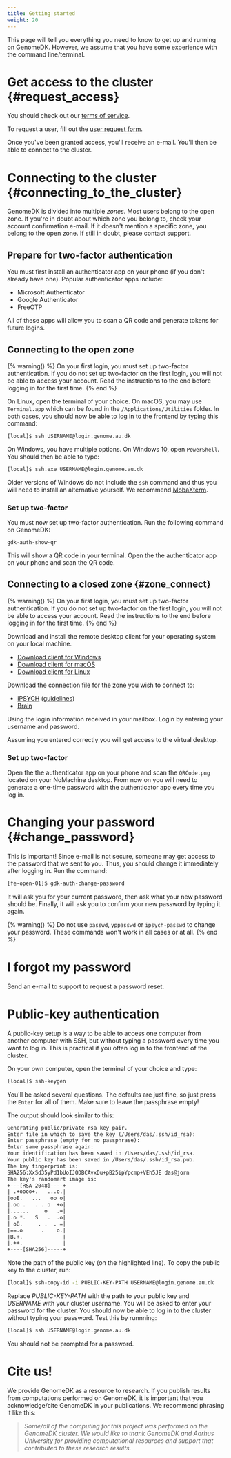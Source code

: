 ```yaml
---
title: Getting started
weight: 20
---
```


This page will tell you everything you need to know to get up and
running on GenomeDK. However, we assume that you have some experience
with the command line/terminal.

# Get access to the cluster {#request_access}

You should check out our [terms of service](/terms).

To request a user, fill out the [user request
form](https://console.genome.au.dk/user-requests/create/).

Once you've been granted access, you'll receive an e-mail. You'll
then be able to connect to the cluster.

# Connecting to the cluster {#connecting_to_the_cluster}

GenomeDK is divided into multiple *zones*. Most users belong to the open
zone. If you're in doubt about which zone you belong to, check your
account confirmation e-mail. If it doesn't mention a specific zone, you
belong to the open zone. If still in doubt, please contact support.

## Prepare for two-factor authentication

You must first install an authenticator app on your phone (if you don't already
have one). Popular authenticator apps include:

* Microsoft Authenticator
* Google Authenticator
* FreeOTP

All of these apps will allow you to scan a QR code and generate tokens for
future logins.

## Connecting to the open zone

{% warning() %}
On your first login, you must set up two-factor authentication. If you do not
set up two-factor on the first login, you will not be able to access your
account. Read the instructions to the end before logging in for the first time.
{% end %}

On Linux, open the terminal of your choice. On macOS, you may use `Terminal.app`
which can be found in the `/Applications/Utilities` folder. In both cases, you
should now be able to log in to the frontend by typing this command:

```bash
[local]$ ssh USERNAME@login.genome.au.dk
```

On Windows, you have multiple options. On Windows 10, open `PowerShell`. You
should then be able to type:

```bash
[local]$ ssh.exe USERNAME@login.genome.au.dk
```

Older versions of Windows do not include the `ssh` command and thus you will
need to install an alternative yourself. We recommend
[MobaXterm](https://mobaxterm.mobatek.net/).

### Set up two-factor

You must now set up two-factor authentication. Run the following command on
GenomeDK:

    gdk-auth-show-qr

This will show a QR code in your terminal. Open the the authenticator app on
your phone and scan the QR code.

## Connecting to a closed zone {#zone_connect}

{% warning() %}
On your first login, you must set up two-factor authentication. If you do not
set up two-factor on the first login, you will not be able to access your
account. Read the instructions to the end before logging in for the first time.
{% end %}

Download and install the remote desktop client for your operating system on your
local machine.

- [Download client for Windows](https://www.nomachine.com/download/download&id=8)
- [Download client for macOS](https://www.nomachine.com/download/download&id=7)
- [Download client for Linux](https://www.nomachine.com/download/linux&id=1)

Download the connection file for the zone you wish to connect to:

* [iPSYCH](/zones/ipsych.nxs) ([guidelines](/assets/iPSYCH_Guidelines_GDK_2021_04_13.pdf))
* [Brain](/zones/brain.nxs)

Using the login information received in your mailbox. Login by entering your
username and password.

Assuming you entered correctly you will get access to the virtual desktop.

### Set up two-factor

Open the the authenticator app on your phone and scan the `QRCode.png` located
on your NoMachine desktop. From now on you will need to generate a one-time
password with the authenticator app every time you log in.

# Changing your password {#change_password}

This is important! Since e-mail is not secure, someone may get access to
the password that we sent to you. Thus, you should change it immediately
after logging in. Run the command:

```bash
[fe-open-01]$ gdk-auth-change-password
```

It will ask you for your current password, then ask what your new
password should be. Finally, it will ask you to confirm your new
password by typing it again.

{% warning() %}
Do not use `passwd`, `yppasswd` or `ipsych-passwd` to change your password.
These commands won't work in all cases or at all.
{% end %}

# I forgot my password

Send an e-mail to support to request a password reset.

# Public-key authentication

A public-key setup is a way to be able to access one computer from
another computer with SSH, but without typing a password every time you
want to log in. This is practical if you often log in to the frontend of
the cluster.

On your own computer, open the terminal of your choice and type:

```bash
[local]$ ssh-keygen
```

You'll be asked several questions. The defaults are just fine, so just
press the `Enter` for all of them. Make
sure to leave the passphrase empty!

The output should look similar to this:

```txt
Generating public/private rsa key pair.
Enter file in which to save the key (/Users/das/.ssh/id_rsa):
Enter passphrase (empty for no passphrase):
Enter same passphrase again:
Your identification has been saved in /Users/das/.ssh/id_rsa.
Your public key has been saved in /Users/das/.ssh/id_rsa.pub.
The key fingerprint is:
SHA256:XxSd35yPd1bUoIJQDBCAvxDu+pB25ipYpcmp+VEh5JE das@jorn
The key's randomart image is:
+---[RSA 2048]----+
| .+oooo+.   ...o.|
|ooE.   ...   oo o|
|.oo .   . . o  +o|
|......     o   .=|
|.o *.   S   .  .o|
| oB.     . .  . =|
|==.o      .    o.|
|B.+.             |
|.++.             |
+----[SHA256]-----+
```

Note the path of the public key (on the highlighted line). To copy the
public key to the cluster, run:

```bash
[local]$ ssh-copy-id -i PUBLIC-KEY-PATH USERNAME@login.genome.au.dk
```

Replace *PUBLIC-KEY-PATH* with the path to your public key and
*USERNAME* with your cluster username. You will be asked to enter your
password for the cluster. You should now be able to log in to the
cluster without typing your password. Test this by runnning:

```bash
[local]$ ssh USERNAME@login.genome.au.dk
```

You should not be prompted for a password.

# Cite us!

We provide GenomeDK as a resource to research. If you publish results
from computations performed on GenomeDK, it is important that you
acknowledge/cite GenomeDK in your publications. We recommend phrasing it
like this:

> *Some/all of the computing for this project was performed on the
> GenomeDK cluster. We would like to thank GenomeDK and Aarhus
> University for providing computational resources and support that
> contributed to these research results.*
